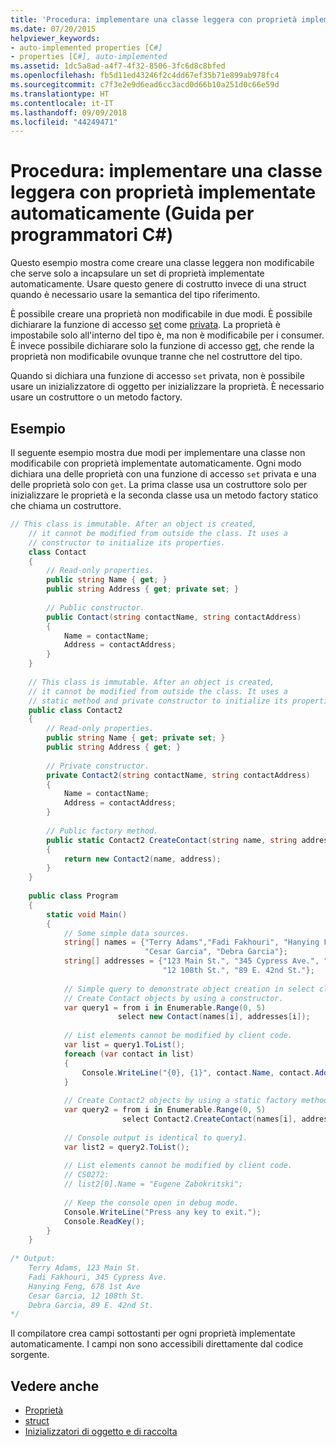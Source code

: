 ```yaml
---
title: 'Procedura: implementare una classe leggera con proprietà implementate automaticamente (Guida per programmatori C#)'
ms.date: 07/20/2015
helpviewer_keywords:
- auto-implemented properties [C#]
- properties [C#], auto-implemented
ms.assetid: 1dc5a8ad-a4f7-4f32-8506-3fc6d8c8bfed
ms.openlocfilehash: fb5d11ed43246f2c4dd67ef35b71e899ab978fc4
ms.sourcegitcommit: c7f3e2e9d6ead6cc3acd0d66b10a251d0c66e59d
ms.translationtype: HT
ms.contentlocale: it-IT
ms.lasthandoff: 09/09/2018
ms.locfileid: "44249471"
---
```

# <a name="how-to-implement-a-lightweight-class-with-auto-implemented-properties-c-programming-guide"></a>Procedura: implementare una classe leggera con proprietà implementate automaticamente (Guida per programmatori C#)
Questo esempio mostra come creare una classe leggera non modificabile che serve solo a incapsulare un set di proprietà implementate automaticamente. Usare questo genere di costrutto invece di una struct quando è necessario usare la semantica del tipo riferimento.  
  
 È possibile creare una proprietà non modificabile in due modi.  È possibile dichiarare la funzione di accesso [set](../../../csharp/language-reference/keywords/set.md) come [privata](../../../csharp/language-reference/keywords/private.md).  La proprietà è impostabile solo all'interno del tipo è, ma non è modificabile per i consumer.  È invece possibile dichiarare solo la funzione di accesso [get](../../../csharp/language-reference/keywords/get.md), che rende la proprietà non modificabile ovunque tranne che nel costruttore del tipo.  
  
 Quando si dichiara una funzione di accesso `set` privata, non è possibile usare un inizializzatore di oggetto per inizializzare la proprietà. È necessario usare un costruttore o un metodo factory.  
  
## <a name="example"></a>Esempio  
 Il seguente esempio mostra due modi per implementare una classe non modificabile con proprietà implementate automaticamente. Ogni modo dichiara una delle proprietà con una funzione di accesso `set` privata e una delle proprietà solo con `get`.  La prima classe usa un costruttore solo per inizializzare le proprietà e la seconda classe usa un metodo factory statico che chiama un costruttore.  
  
```csharp  
// This class is immutable. After an object is created,   
    // it cannot be modified from outside the class. It uses a   
    // constructor to initialize its properties.   
    class Contact  
    {  
        // Read-only properties.   
        public string Name { get; }  
        public string Address { get; private set; }  
  
        // Public constructor.   
        public Contact(string contactName, string contactAddress)  
        {  
            Name = contactName;  
            Address = contactAddress;                 
        }  
    }  
  
    // This class is immutable. After an object is created,   
    // it cannot be modified from outside the class. It uses a   
    // static method and private constructor to initialize its properties.      
    public class Contact2  
    {  
        // Read-only properties.   
        public string Name { get; private set; }  
        public string Address { get; }  
  
        // Private constructor.   
        private Contact2(string contactName, string contactAddress)  
        {  
            Name = contactName;  
            Address = contactAddress;                 
        }  
  
        // Public factory method.   
        public static Contact2 CreateContact(string name, string address)  
        {  
            return new Contact2(name, address);  
        }  
    }  
  
    public class Program  
    {   
        static void Main()  
        {  
            // Some simple data sources.   
            string[] names = {"Terry Adams","Fadi Fakhouri", "Hanying Feng",   
                              "Cesar Garcia", "Debra Garcia"};  
            string[] addresses = {"123 Main St.", "345 Cypress Ave.", "678 1st Ave",  
                                  "12 108th St.", "89 E. 42nd St."};  
  
            // Simple query to demonstrate object creation in select clause.   
            // Create Contact objects by using a constructor.   
            var query1 = from i in Enumerable.Range(0, 5)  
                        select new Contact(names[i], addresses[i]);  
  
            // List elements cannot be modified by client code.   
            var list = query1.ToList();  
            foreach (var contact in list)  
            {  
                Console.WriteLine("{0}, {1}", contact.Name, contact.Address);  
            }  
  
            // Create Contact2 objects by using a static factory method.   
            var query2 = from i in Enumerable.Range(0, 5)  
                         select Contact2.CreateContact(names[i], addresses[i]);  
  
            // Console output is identical to query1.   
            var list2 = query2.ToList();  
  
            // List elements cannot be modified by client code.   
            // CS0272:   
            // list2[0].Name = "Eugene Zabokritski";   
  
            // Keep the console open in debug mode.  
            Console.WriteLine("Press any key to exit.");  
            Console.ReadKey();                  
        }  
    }  
  
/* Output:  
    Terry Adams, 123 Main St.  
    Fadi Fakhouri, 345 Cypress Ave.  
    Hanying Feng, 678 1st Ave  
    Cesar Garcia, 12 108th St.  
    Debra Garcia, 89 E. 42nd St.  
*/  
```  
  
 Il compilatore crea campi sottostanti per ogni proprietà implementate automaticamente. I campi non sono accessibili direttamente dal codice sorgente.  
  
## <a name="see-also"></a>Vedere anche

- [Proprietà](../../../csharp/programming-guide/classes-and-structs/properties.md)  
- [struct](../../../csharp/language-reference/keywords/struct.md)  
- [Inizializzatori di oggetto e di raccolta](../../../csharp/programming-guide/classes-and-structs/object-and-collection-initializers.md)
